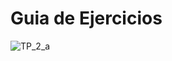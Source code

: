 # Guia de Ejercicios

![TP_2_a](https://github.com/Pabloot2023/ORT_THP_2023_Java/assets/142069541/2e0a6c50-810f-425b-b939-4b508058d1f0)